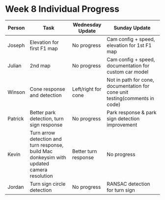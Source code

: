 # Week 8 Individual Progress
| Person | Task | Wednesday Update | Sunday Update |
| -- | -- | -- | -- |
|Joseph| Elevation for first F1 map | No progress| Cam config + speed, elevation for 1st F1 map|
|Julian| 2nd map | No progress| Cam config + speed, documentation for custom car model|
|Winson|Cone response and detection | Left/right for cone | Not in path for cone, documentation for cone unit testing(comments in code) |
|Patrick|Better park detection, turn sign response| No progress| Park response & park sign detection improvement|
|Kevin|Turn arrow detection and turn response, build Mac donkeysim with updated camera resolution|Better turn response|No progress|
|Jordan|Turn sign circle detection|No progress|RANSAC detection for turn sign|